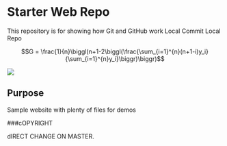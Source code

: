 # Starter Web Repo

This repository is for showing how Git and GitHub work Local Commit Local Repo

$$G = \frac{1}{n}\biggl(n+1-2\biggl(\frac{\sum_{i=1}^{n}(n+1-i)y_i}{\sum_{i=1}^{n}y_i}\biggr)\biggr)$$

<img src="https://render.githubusercontent.com/render/math?math=G=\frac{1}{n}">

## Purpose

Sample website with plenty of files for demos

###cOPYRIGHT

dIRECT CHANGE ON MASTER.
